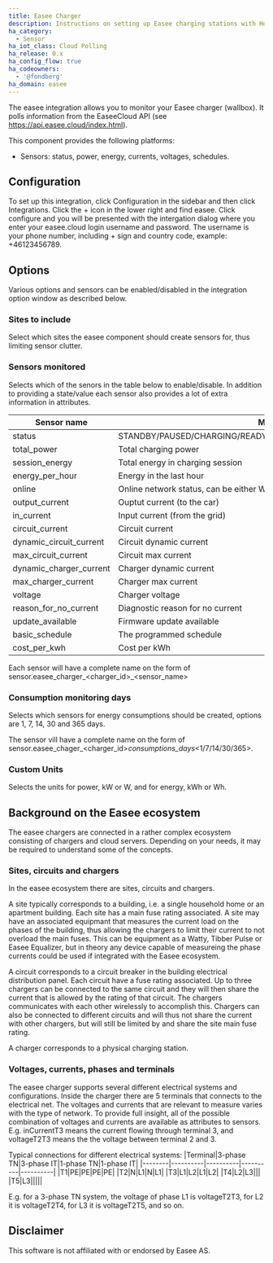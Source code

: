 ```yaml
---
title: Easee Charger
description: Instructions on setting up Easee charging stations with Home Assistant.
ha_category:
  - Sensor
ha_iot_class: Cloud Polling
ha_release: 0.x
ha_config_flow: true
ha_codeowners:
  - '@fondberg'
ha_domain: easee
---
```


The easee integration allows you to monitor your Easee charger (wallbox). It polls information from the EaseeCloud API (see https://api.easee.cloud/index.html).

This component provides the following platforms:

- Sensors: status, power, energy, currents, voltages, schedules.

## Configuration

To set up this integration, click Configuration in the sidebar and then click Integrations. Click the + icon in the lower right and find easee. Click configure and you will be presented with the intergation dialog where you enter your easee.cloud login username and password. The username is your phone number, including + sign and country code, example: +46123456789.	

## Options

Various options and sensors can be enabled/disabled in the integration option window as described below. 

### Sites to include

Select which sites the easee component should create sensors for, thus limiting sensor clutter.

### Sensors monitored

Selects which of the senors in the table below to enable/disable.
In addition to providing a state/value each sensor also provides a lot of extra information in attributes.

| Sensor name | Main state |
|-------------|------------|
| status| STANDBY/PAUSED/CHARGING/READY_TO_CHARGE/UNKNOWN/CAR_CONNECTED |
| total_power | Total charging power |
| session_energy | Total energy in charging session |
| energy_per_hour | Energy in the last hour |
| online | Online network status, can be either WiFi or LTE |
| output_current | Ouptut current (to the car) |
| in_current | Input current (from the grid) |
| circuit_current | Circuit current |
| dynamic_circuit_current | Circuit dynamic current |
| max_circuit_current | Circuit max current |
| dynamic_charger_current | Charger dynamic current |
| max_charger_current | Charger max current |
| voltage | Charger voltage |
| reason_for_no_current | Diagnostic reason for no current |
| update_available | Firmware update available |
| basic_schedule | The programmed schedule |
| cost_per_kwh | Cost per kWh |

Each sensor will have a complete name on the form of sensor.easee_charger_<charger_id>_<sensor_name>

### Consumption monitoring days

Selects which sensors for energy consumptions should be created, options are 1, 7, 14, 30 and 365 days.

The sensor vill have a complete name on the form of sensor.easee_chager_<charger_id>_consumptions_days_<1/7/14/30/365>.

### Custom Units

Selects the units for power, kW or W, and for energy, kWh or Wh.

## Background on the Easee ecosystem

The easee chargers are connected in a rather complex ecosystem consisting of chargers and cloud servers. Depending on your needs, it may be required to understand some of the concepts.

### Sites, circuits and chargers

In the easee ecosystem there are sites, circuits and chargers.

A site typically corresponds to a building, i.e. a single household home or an apartment building. Each site has a main fuse rating associated. A site may have an associated equipmant that measures the current load on the phases of the building, thus allowing the chargers to limit their current to not overload the main fuses. This can be equipment as a Watty, Tibber Pulse or Easee Equalizer, but in theory any device capable of measureing the phase currents could be used if integrated with the Easee ecosystem.

A circuit corresponds to a circuit breaker in the building electrical distribution panel. Each circuit have a fuse rating associated. Up to three chargers can be connected to the same circuit and they will then share the current that is allowed by the rating of that circuit. The chargers communicates with each other wirelessly to accomplish this. Chargers can also be connected to different circuits and will thus not share the current with other chargers, but will still be limited by and share the site main fuse rating.

A charger corresponds to a physical charging station.

### Voltages, currents, phases and terminals

The easee charger supports several different electrical systems and configurations.
Inside the charger there are 5 terminals that connects to the electrical net. The voltages and currents that are relevant to measure varies with the type of network.
To provide full insight, all of the possible combination of voltages and currents are available as attributes to sensors. E.g. inCurrentT3 means the current flowing through terminal 3, and voltageT2T3 means the the voltage between terminal 2 and 3.

Typical connections for different electrical systems:
|Terminal|3-phase TN|3-phase IT|1-phase TN|1-phase IT|
|--------|----------|----------|----------|----------|
|T1|PE|PE|PE|PE|
|T2|N|L1|N|L1|
|T3|L1|L2|L1|L2|
|T4|L2|L3|||
|T5|L3|||||

E.g. for a 3-phase TN system, the voltage of phase L1 is voltageT2T3, for L2 it is voltageT2T4, for L3 it is voltageT2T5, and so on.

## Disclaimer

This software is not affiliated with or endorsed by Easee AS.
